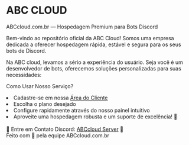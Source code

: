 # ABC CLOUD

ABCcloud.com.br — Hospedagem Premium para Bots Discord

Bem-vindo ao repositório oficial da ABC Cloud! Somos uma empresa dedicada a oferecer hospedagem rápida, estável e segura para os seus bots de Discord.

Na ABC cloud, levamos a sério a experiência do usuário. Seja você é um desenvolvedor de bots, oferecemos soluções personalizadas para suas necessidades:

Como Usar Nosso Serviço? <br>

<li>Cadastre-se em nossa <a href="cliente.abccloud.com.br">Área do Cliente</a></li>
<li>Escolha o plano desejado</li>
<li>Configure rapidamente através do nosso painel intuitivo</li>
<li>Aproveite uma hospedagem robusta e um suporte de excelência! 🎉</li>
<br>
💬 Entre em Contato
Discord: <a href="https://discord.com/invite/cFRHfMup">ABCcloud Server</a> 🔗
<br>
Feito com 💙 pela equipe ABCcloud.com.br
